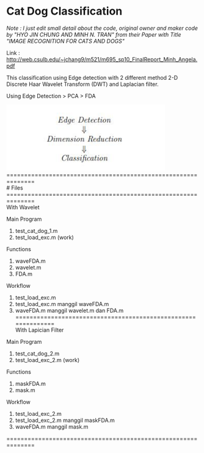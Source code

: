 # Cat Dog Classification

*Note : I just edit small detail about the code, original owner and maker code by "HYO JIN CHUNG AND MINH N. TRAN" from their Paper with Title "IMAGE RECOGNITION FOR CATS AND DOGS"*

Link : http://web.csulb.edu/~jchang9/m521/m695_sp10_FinalReport_Minh_Angela.pdf


This classification using Edge detection with 2 different method 2-D Discrete Haar Wavelet Transform (DWT) and Laplacian filter.

Using Edge Detection > PCA > FDA

<img src="https://github.com/Yakagai17/Cat_Dog_Classification/blob/master/metod.JPG?" alt="Illustration" width="415px"/>
==============================================================<br>
# Files <br>
==============================================================<br>
With Wavelet 

Main Program 
 
1. test_cat_dog_1.m
2. test_load_exc.m (work)

Functions
1. waveFDA.m
2. wavelet.m
3. FDA.m

Workflow
1. test_load_exc.m
2. test_load_exc.m manggil waveFDA.m 
2. waveFDA.m  manggil wavelet.m dan FDA.m
==============================================================<br>
With Lapician Filter

Main Program 
1. test_cat_dog_2.m
2. test_load_exc_2.m (work)

Functions
1. maskFDA.m
2. mask.m

Workflow
1. test_load_exc_2.m
2. test_load_exc_2.m manggil maskFDA.m
2. waveFDA.m  manggil mask.m

==============================================================
